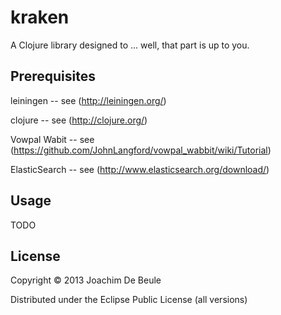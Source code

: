 # kraken

A Clojure library designed to ... well, that part is up to you.

## Prerequisites

leiningen -- see (http://leiningen.org/)

clojure -- see (http://clojure.org/)

Vowpal Wabit -- see (https://github.com/JohnLangford/vowpal_wabbit/wiki/Tutorial)

ElasticSearch -- see (http://www.elasticsearch.org/download/)

## Usage

TODO

## License

Copyright © 2013 Joachim De Beule

Distributed under the Eclipse Public License (all versions)
